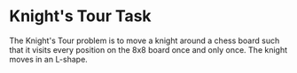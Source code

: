 # Knight's Tour Task
The Knight's Tour problem is to move a knight around a chess board such that it visits every position on the 8x8 board once and only once. The knight moves in an L-shape.
